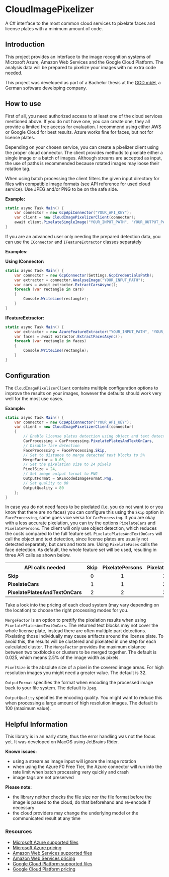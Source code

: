 # CloudImagePixelizer
A C# interface to the most common cloud services to pixelate faces and license plates with a minimum amount of code.

## Introduction
This project provides an interface to the image recognition systems of Microsoft Azure, Amazon Web Services and the Google Cloud Platform. The analysis data will be prepared to pixelize your images with no extra code needed.

This project was developed as part of a Bachelor thesis at the [GOD mbH](https://www.god.de/), a German software developing company.

## How to use
First of all, you need authorized access to at least one of the cloud services mentioned above. If you do not have one, you can create one, they all provide a limited free access for evaluation. I recommend using either AWS or Google Cloud for best results. Azure works fine for faces, but not for license plates.

Depending on your chosen service, you can create a pixelizer client using the proper cloud connector. The client provides methods to pixelate either a single image or a batch of images. Although streams are accepted as input, the use of paths is recommended because rotated images may loose their rotation tag. 

When using batch processing the client filters the given input directory for files with compatible image formats (see API reference for used cloud service). Use JPEG and/or PNG to be on the safe side.

**Example:**
```C#
static async Task Main() {
    var connector = new GcpApiConnector("YOUR_API_KEY");
    var client = new CloudImagePixelizerClient(connector);
    await client.PixelateSingleImage("YOUR_INPUT_PATH", "YOUR_OUTPUT_PATH");
}
```

If you are an advanced user only needing the prepared detection data, you can use the `IConnector` and `IFeatureExtractor` classes separately

**Examples:**

**Using IConnector:**
```C#
static async Task Main() {
    var connector = new GcpConnector(Settings.GcpCredentialsPath);
	var extractor = connector.AnalyseImage("YOUR_INPUT_PATH");
	var cars = await extractor.ExtractCarsAsync();
	foreach (var rectangle in cars)
	{
		Console.WriteLine(rectangle);
	}
}
```
**IFeatureExtractor:**
```C#
static async Task Main() {
    var extractor = new AzureFeatureExtractor("YOUR_INPUT_PATH", "YOUR_AZURE_ENDPOINT", "YOUR_AZURE_KEY");
	var faces = await extractor.ExtractFacesAsync();
	foreach (var rectangle in faces)
	{
		Console.WriteLine(rectangle);
	}
}
```

## Configuration
The `CloudImagePixelizerClient` contains multiple configuration options to improve the results on your images, however the defaults should work very well for the most use cases.

**Example:**
```C#
static async Task Main() {
    var connector = new GcpApiConnector("YOUR_API_KEY");
    var client = new CloudImagePixelizerClient(connector)
    {
        // Enable license plates detection using object and text detection
		CarProcessing = CarProcessing.PixelatePlatesAndTextOnCars,
        // Disable face detection
		FaceProcessing = FaceProcessing.Skip,
        // Set to distance to merge detected text blocks to 5%
		MergeFactor = 0.05,
        // Set the pixelation size to 24 pixels
		PixelSize = 24,
        // Set image output format to PNG
		OutputFormat = SKEncodedImageFormat.Png,
        // Set quality to 80
		OutputQuality = 80
	};
}
```
In case you do not need faces to be pixelated (i.e. you do not want to or you know that there are no faces) you can configure this using the `Skip` option in `FaceProcessing`, same goes vice versa for `CarProcessing`. If you are okay with a less accurate pixelation, you can try the options `PixelateCars` and `PixelatePersons`. The client will only use object detection, which reduces the costs compared to the full feature set. `PixelatePlatesAndTextOnCars` will call the object and text detection, since license plates are usually not detected separately, but cars and texts are. Using `PixelateFaces` calls the face detection. As default, the whole feature set will be used, resulting in three API calls as shown below.

| **API calls needed**            | **Skip** | **PixelatePersons** | **PixelateFaces** |
|---------------------------------|:--------:|:-------------------:|:-----------------:|
| **Skip**                        |    0     |          1          |         1         |
| **PixelateCars**                |    1     |          1          |         2         |
| **PixelatePlatesAndTextOnCars** |    2     |          2          |         3         |

Take a look into the pricing of each cloud system (may vary depending on the location) to choose the right processing modes for you.

`MergeFactor` is an option to prettify the pixelation results when using `PixelatePlatesAndTextOnCars`. The returned text blocks may not cover the whole license plate, instead there are often multiple part detections. Pixelating those individually may cause artifacts around the license plate. To avoid this, the results will be clustered and pixelated in one step for each calculated cluster. The `MergeFactor` provides the maximum distance between two textblocks or clusters to be merged together. The default is 0.025, which means 2.5% of the image width as pixels. 

`PixelSize` is the absolute size of a pixel in the covered image areas. For high resolution images you might need a greater value. The default is 32.

`OutputFormat` specifies the format when encoding the processed image back to your file system. The default is `Jpeg`.

`OutputQuality` specifies the encoding quality. You might want to reduce this when processing a large amount of high resolution images. The default is 100 (maximum value).

## Helpful Information
This library is in an early state, thus the error handling was not the focus yet. It was developed on MacOS using JetBrains Rider.

**Known issues:**
*   using a stream as image input will ignore the image rotation
*   when using the Azure F0 Free Tier, the Azure connector will run into the rate limit when batch processing very quickly and crash
*   image tags are not preserved

**Please note:**
*   the library neither checks the file size nor the file format before the image is passed to the cloud, do that beforehand and re-encode if necessary
*   the cloud providers may change the underlying model or the communicated result at any time

### Resources
*   [Microsoft Azure supported files](https://westcentralus.dev.cognitive.microsoft.com/docs/services/computer-vision-v3-ga/operations/56f91f2e778daf14a499f21b)
*   [Microsoft Azure pricing](https://azure.microsoft.com/en-us/pricing/details/cognitive-services/)
*   [Amazon Web Services supported files](https://docs.aws.amazon.com/rekognition/latest/dg/limits.html)
*   [Amazon Web Services pricing](https://aws.amazon.com/rekognition/pricing/)
*   [Google Cloud Platform supported files](https://cloud.google.com/vision/docs/supported-files)
*   [Google Cloud Platform pricing](https://cloud.google.com/vision/pricing)